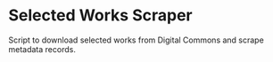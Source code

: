 # Selected Works Scraper

Script to download selected works from Digital Commons and scrape metadata records. 